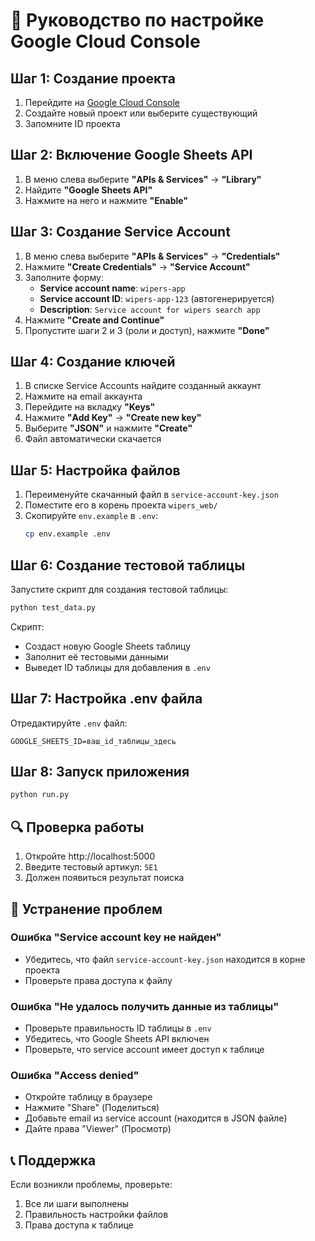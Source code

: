 # 🔧 Руководство по настройке Google Cloud Console

## Шаг 1: Создание проекта

1. Перейдите на [Google Cloud Console](https://console.cloud.google.com/)
2. Создайте новый проект или выберите существующий
3. Запомните ID проекта

## Шаг 2: Включение Google Sheets API

1. В меню слева выберите **"APIs & Services"** → **"Library"**
2. Найдите **"Google Sheets API"**
3. Нажмите на него и нажмите **"Enable"**

## Шаг 3: Создание Service Account

1. В меню слева выберите **"APIs & Services"** → **"Credentials"**
2. Нажмите **"Create Credentials"** → **"Service Account"**
3. Заполните форму:
   - **Service account name**: `wipers-app`
   - **Service account ID**: `wipers-app-123` (автогенерируется)
   - **Description**: `Service account for wipers search app`
4. Нажмите **"Create and Continue"**
5. Пропустите шаги 2 и 3 (роли и доступ), нажмите **"Done"**

## Шаг 4: Создание ключей

1. В списке Service Accounts найдите созданный аккаунт
2. Нажмите на email аккаунта
3. Перейдите на вкладку **"Keys"**
4. Нажмите **"Add Key"** → **"Create new key"**
5. Выберите **"JSON"** и нажмите **"Create"**
6. Файл автоматически скачается

## Шаг 5: Настройка файлов

1. Переименуйте скачанный файл в `service-account-key.json`
2. Поместите его в корень проекта `wipers_web/`
3. Скопируйте `env.example` в `.env`:
   ```bash
   cp env.example .env
   ```

## Шаг 6: Создание тестовой таблицы

Запустите скрипт для создания тестовой таблицы:

```bash
python test_data.py
```

Скрипт:
- Создаст новую Google Sheets таблицу
- Заполнит её тестовыми данными
- Выведет ID таблицы для добавления в `.env`

## Шаг 7: Настройка .env файла

Отредактируйте `.env` файл:

```env
GOOGLE_SHEETS_ID=ваш_id_таблицы_здесь
```

## Шаг 8: Запуск приложения

```bash
python run.py
```

## 🔍 Проверка работы

1. Откройте http://localhost:5000
2. Введите тестовый артикул: `5E1`
3. Должен появиться результат поиска

## 🐛 Устранение проблем

### Ошибка "Service account key не найден"
- Убедитесь, что файл `service-account-key.json` находится в корне проекта
- Проверьте права доступа к файлу

### Ошибка "Не удалось получить данные из таблицы"
- Проверьте правильность ID таблицы в `.env`
- Убедитесь, что Google Sheets API включен
- Проверьте, что service account имеет доступ к таблице

### Ошибка "Access denied"
- Откройте таблицу в браузере
- Нажмите "Share" (Поделиться)
- Добавьте email из service account (находится в JSON файле)
- Дайте права "Viewer" (Просмотр)

## 📞 Поддержка

Если возникли проблемы, проверьте:
1. Все ли шаги выполнены
2. Правильность настройки файлов
3. Права доступа к таблице

